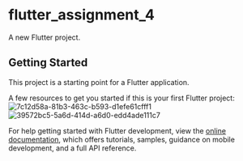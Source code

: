 # flutter_assignment_4

A new Flutter project.

## Getting Started

This project is a starting point for a Flutter application.

A few resources to get you started if this is your first Flutter project:
![7c12d58a-81b3-463c-b593-d1efe61cfff1](https://github.com/DamnTam/flutter_assignment_4/assets/75781775/09f23dc4-0609-4869-a381-db826b3103b8)
![39572bc5-5a6d-414d-a6d0-edd4ade111c7](https://github.com/DamnTam/flutter_assignment_4/assets/75781775/a97828b2-bfcd-46ef-bf86-d2221c1f65e1)



For help getting started with Flutter development, view the
[online documentation](https://docs.flutter.dev/), which offers tutorials,
samples, guidance on mobile development, and a full API reference.
